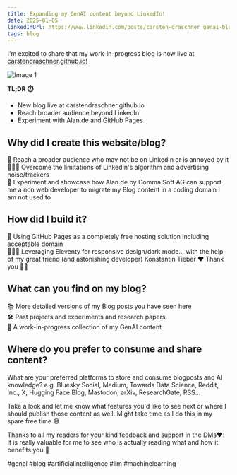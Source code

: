 ```yaml
---
title: Expanding my GenAI content beyond LinkedIn!
date: 2025-01-05
linkedInUrl: https://www.linkedin.com/posts/carsten-draschner_genai-blog-artificialintelligence-activity-7272274617061281792-S1Fg?utm_source=share&utm_medium=member_desktop
tags: blog
---
```


I'm excited to share that my work-in-progress blog is now live at [carstendraschner.github.io](https://carstendraschner.github.io)!

![Image 1](/img/blog_images/1733831917072.jpeg)

**TL;DR ⏱️**
- New blog live at carstendraschner.github.io
- Reach broader audience beyond LinkedIn
- Experiment with Alan.de and GitHub Pages

<!-- excerpt -->

## Why did I create this website/blog?
📖 Reach a broader audience who may not be on LinkedIn or is annoyed by it  
🙅🏼‍♀️ Overcome the limitations of LinkedIn's algorithm and advertising noise/trackers  
🤖 Experiment and showcase how Alan.de by Comma Soft AG can support me a non web developer to migrate my Blog content in a coding domain I am not used to  

## How did I build it?
🤑 Using GitHub Pages as a completely free hosting solution including acceptable domain  
👨🏼‍💻 Leveraging Eleventy for responsive design/dark mode... with the help of my great friend (and astonishing developer) Konstantin Tieber ❤️ Thank you 🙏🏽  

## What can you find on my blog?
📚 More detailed versions of my Blog posts you have seen here  
🛠️ Past projects and experiments and research papers  
📰 A work-in-progress collection of my GenAI content  

## Where do you prefer to consume and share content?
What are your preferred platforms to store and consume blogposts and AI knowledge? e.g. Bluesky Social, Medium, Towards Data Science, Reddit, Inc., X, Hugging Face Blog, Mastodon, arXiv, ResearchGate, RSS...

Take a look and let me know what features you'd like to see next or where I should publish those content as well. Might take time as I do this in my spare free time 😅

Thanks to all my readers for your kind feedback and support in the DMs❤️! It is really valuable for me to see who is actually reading what and how it benefits you 🥰

#genai #blog #artificialintelligence #llm #machinelearning
